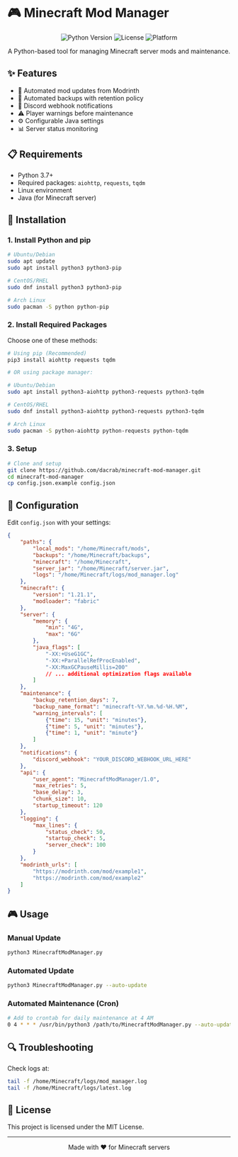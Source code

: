 # 🎮 Minecraft Mod Manager

<div align="center">

![Python Version](https://img.shields.io/badge/python-3.7%2B-blue)
![License](https://img.shields.io/badge/license-MIT-green)
![Platform](https://img.shields.io/badge/platform-Linux-lightgrey)

A Python-based tool for managing Minecraft server mods and maintenance.

</div>

## ✨ Features

- 🔄 Automated mod updates from Modrinth
- 💾 Automated backups with retention policy
- 🔔 Discord webhook notifications
- ⚠️ Player warnings before maintenance
- ⚙️ Configurable Java settings
- 📊 Server status monitoring

## 📋 Requirements

- Python 3.7+
- Required packages: `aiohttp`, `requests`, `tqdm`
- Linux environment
- Java (for Minecraft server)

## 🚀 Installation

### 1. Install Python and pip
```bash
# Ubuntu/Debian
sudo apt update
sudo apt install python3 python3-pip

# CentOS/RHEL
sudo dnf install python3 python3-pip

# Arch Linux
sudo pacman -S python python-pip
```

### 2. Install Required Packages

Choose one of these methods:

```bash
# Using pip (Recommended)
pip3 install aiohttp requests tqdm

# OR using package manager:

# Ubuntu/Debian
sudo apt install python3-aiohttp python3-requests python3-tqdm

# CentOS/RHEL
sudo dnf install python3-aiohttp python3-requests python3-tqdm

# Arch Linux
sudo pacman -S python-aiohttp python-requests python-tqdm
```

### 3. Setup

```bash
# Clone and setup
git clone https://github.com/dacrab/minecraft-mod-manager.git
cd minecraft-mod-manager
cp config.json.example config.json
```

## 🔧 Configuration

Edit `config.json` with your settings:

```json
{
    "paths": {
        "local_mods": "/home/Minecraft/mods",
        "backups": "/home/Minecraft/backups",
        "minecraft": "/home/Minecraft",
        "server_jar": "/home/Minecraft/server.jar",
        "logs": "/home/Minecraft/logs/mod_manager.log"
    },
    "minecraft": {
        "version": "1.21.1",
        "modloader": "fabric"
    },
    "server": {
        "memory": {
            "min": "4G",
            "max": "6G"
        },
        "java_flags": [
            "-XX:+UseG1GC",
            "-XX:+ParallelRefProcEnabled",
            "-XX:MaxGCPauseMillis=200"
            // ... additional optimization flags available
        ]
    },
    "maintenance": {
        "backup_retention_days": 7,
        "backup_name_format": "minecraft-%Y.%m.%d-%H.%M",
        "warning_intervals": [
            {"time": 15, "unit": "minutes"},
            {"time": 5, "unit": "minutes"},
            {"time": 1, "unit": "minute"}
        ]
    },
    "notifications": {
        "discord_webhook": "YOUR_DISCORD_WEBHOOK_URL_HERE"
    },
    "api": {
        "user_agent": "MinecraftModManager/1.0",
        "max_retries": 5,
        "base_delay": 3,
        "chunk_size": 10,
        "startup_timeout": 120
    },
    "logging": {
        "max_lines": {
            "status_check": 50,
            "startup_check": 5,
            "server_check": 100
        }
    },
    "modrinth_urls": [
        "https://modrinth.com/mod/example1",
        "https://modrinth.com/mod/example2"
    ]
}
```

## 🎮 Usage

### Manual Update
```bash
python3 MinecraftModManager.py
```

### Automated Update
```bash
python3 MinecraftModManager.py --auto-update
```

### Automated Maintenance (Cron)
```bash
# Add to crontab for daily maintenance at 4 AM
0 4 * * * /usr/bin/python3 /path/to/MinecraftModManager.py --auto-update
```

## 🔍 Troubleshooting

Check logs at:
```bash
tail -f /home/Minecraft/logs/mod_manager.log
tail -f /home/Minecraft/logs/latest.log
```

## 📝 License

This project is licensed under the MIT License.

---
<div align="center">
Made with ❤️ for Minecraft servers
</div>
